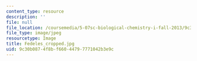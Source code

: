 ```yaml
---
content_type: resource
description: ''
file: null
file_location: /coursemedia/5-07sc-biological-chemistry-i-fall-2013/9c30b0874f8bf66044797771042b3e9c_Fedeles_cropped.jpg
file_type: image/jpeg
resourcetype: Image
title: Fedeles_cropped.jpg
uid: 9c30b087-4f8b-f660-4479-7771042b3e9c
---
```

